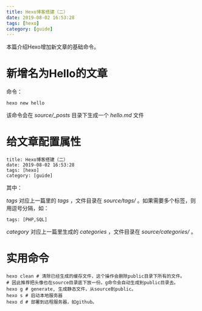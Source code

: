 ```yaml
---
title: Hexo博客搭建（二）
date: 2019-08-02 16:53:28
tags: [hexo]
category: [guide]
---
```


本篇介绍Hexo增加新文章的基础命令。

<!-- more -->

# 新增名为Hello的文章

命令：
```
hexo new hello
```
该命令会在 *source/_posts* 目录下生成一个 *hello.md* 文件

# 给文章配置属性

```
title: Hexo博客搭建（二）
date: 2019-08-02 16:53:28
tags: [hexo]
category: [guide]
```
其中：

*tags* 对应上一篇里的 *tags* ，文件目录在 *source/tags/* 。如果需要多个标签，则用逗号分隔，如：
```
tags: [PHP,SQL]
```
*category* 对应上一篇里生成的 *categories* ，文件目录在 *source/categories/* 。

# 实用命令
```
hexo clean # 清除已经生成的缓存文件，这个操作会删除public目录下所有的文件。
# 因此推荐把头像也在source目录底下放一份。g命令会自动生成到public目录去。
hexo g # generate, 生成静态文件，从source到public。
hexo s # 启动本地服务器
hexo d # 部署到远程服务器，如github。
```


